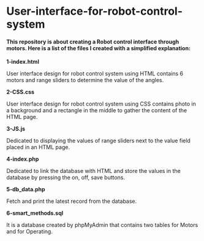 # User-interface-for-robot-control-system
 
#### This repository is about creating a Robot control interface through motors. Here is a list of the files I created with a simplified explanation:

**1-index.html**

 User interface design for robot control system using HTML contains 6 motors and range sliders to determine the value of the angles.

**2-CSS.css**

 User interface design for robot control system using CSS contains photo in a background and a rectangle in the middle to gather the content of the HTML page.

**3-JS.js**

 Dedicated to displaying the values ​​of range sliders next to the value field placed in an HTML page.

**4-index.php**

 Dedicated to link the database with HTML and store the values ​​in the database by pressing the on, off, save buttons.

**5-db_data.php**

 Fetch and print the latest record from the database.

**6-smart_methods.sql**

 It is a database created by phpMyAdmin that contains two tables for Motors and for Operating.
